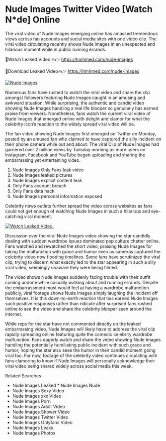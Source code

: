 ﻿# Nude Images Twitter Video [Watch N*de] Online

The viral video of ﻿Nude Images emerging online has amassed tremendous views across fan accounts and social media sites with one video clip. The viral video circulating recently shows ﻿Nude Images in an unexpected and hilarious moment while in public running errands. 

🔴Watch Leaked Video 🔥👉  https://hmhmed.com/nude-images 

🔴Download Leaked Video🔥👉  https://hmhmed.com/nude-images 

[![Nude Images](https://i.imgur.com/dJHk4Zq.gif)](https://hmhmed.com/nude-images)

Numerous fans have rushed to watch the viral video and share the clip amongst followers featuring ﻿Nude Images caught in an amusing and awkward situation. While surprising, the authentic and candid video showing ﻿Nude Images handling a real life blooper so genuinely has earned praise from viewers. Nonetheless, fans watch the current viral video of ﻿Nude Images that emerged online with delight and clamor for what the celebrity icon’s reaction to the widely spread viral video will be.

The fan video showing ﻿Nude Images first emerged on Twitter on Monday, posted by an amused fan who claimed to have captured the silly incident on their phone camera while out and about. The viral Clip of ﻿Nude Images had garnered over 2 million views by Tuesday morning as more users on Instagram, Facebook and YouTube began uploading and sharing the embarrassing yet entertaining video. 

1. ﻿Nude Images Only Fans leak video
2. ﻿Nude Images leaked pictures
3. ﻿Nude Images explicit content leak
4. Only Fans account breach
5. Only Fans data hack
6. ﻿Nude Images personal information exposed

Celebrity news outlets further spread the video across websites as fans could not get enough of watching ﻿Nude Images in such a hilarious and eye-catching viral moment. 

[![Watch Leaked Video.](https://miro.medium.com/v2/resize:fit:828/format:webp/1*cilzJN44JGOrTw9NJCrNHA.gif "Watch Leaked Video")](https://hmhmed.com/nude-images)

Discussion over the viral ﻿Nude Images video showing the star candidly dealing with sudden wardrobe issues dominated pop culture chatter online. Fans watched and rewatched the short video, praising ﻿Nude Images for taking the malfunction with grace and humor even as cameras captured the celebrity video now flooding timelines. Some fans have scrutinized the viral clip, trying to discern what exactly led to the star appearing in such a silly viral video, seemingly unaware they were being filmed.

The video shows ﻿Nude Images suddenly facing trouble with their outfit coming undone while casually walking about and running errands. Despite the embarrassment most would feel at having a wardrobe malfunction publicly, viral footage shows ﻿Nude Images simply laughing the incident off themselves. It is this down-to-earth reaction that has earned ﻿Nude Images such positive responses rather than ridicule after surprised fans rushed online to see the video and share the celebrity blooper seen around the internet.  

While reps for the star have not commented directly on the leaked embarrassing video, ﻿Nude Images will likely have to address the viral clip rapidly spreading online featuring quite the comedic celebrity wardrobe malfunction. Fans eagerly watch and share the video showing ﻿Nude Images handling the potentially humiliating public incident with such grace and humor, hoping the star also sees the humor in their candid moment going viral too. For now, footage of the celebrity video continues circulating with fans clamoring to know if ﻿Nude Images will personally acknowledge their viral video being shared widely across social media this week.

Related Searches
* ﻿Nude Images Leaked
﻿* Nude Images Nude
* ﻿Nude Images Sexy Video
* ﻿Nude Images xxx Video
* ﻿Nude Images Porn
* ﻿Nude Images Adult Video
* ﻿Nude Images Shower Video
* ﻿Nude Images Twitter Video
* ﻿Nude Images Onlyfans Video
* ﻿Nude Images Leaks
* ﻿Nude Images Photos